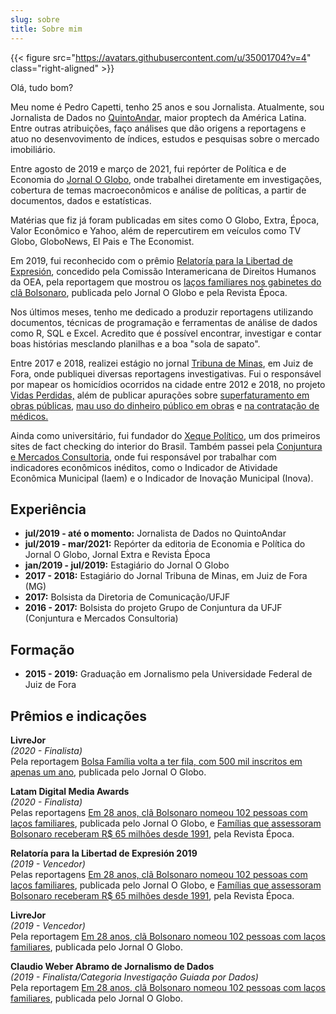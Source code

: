 ```yaml
---
slug: sobre
title: Sobre mim
---
```

{{< figure src="https://avatars.githubusercontent.com/u/35001704?v=4" class="right-aligned" >}}

Olá, tudo bom?

Meu nome é Pedro Capetti, tenho 25 anos e sou Jornalista. Atualmente, sou Jornalista de Dados no [QuintoAndar](https://www.quintoandar.com.br/), maior proptech da América Latina. Entre outras atribuições, faço análises que dão origens a reportagens e atuo no desenvovimento de índices, estudos e pesquisas sobre o mercado imobiliário.

Entre agosto de 2019 e março de 2021, fui repórter de Política e de Economia do [Jornal O Globo](https://oglobo.globo.com/), onde trabalhei diretamente em investigações, cobertura de temas macroeconômicos e análise de políticas, a partir de documentos, dados e estatísticas. 

Matérias que fiz já foram publicadas em sites como O Globo, Extra, Época, Valor Econômico e Yahoo, além de repercutirem em veículos como TV Globo, GloboNews, El Pais e The Economist. 

Em 2019, fui reconhecido com o prêmio [Relatoría para la Libertad de Expresión](https://oglobo.globo.com/brasil/o-globo-revista-epoca-vencem-premio-rele-2019-24073394), concedido pela Comissão Interamericana de Direitos Humanos da OEA, pela reportagem que mostrou os [laços familiares nos gabinetes do clã Bolsonaro](https://oglobo.globo.com/brasil/em-28-anos-cla-bolsonaro-nomeou-102-pessoas-com-lacos-familiares-23837445), publicada pelo Jornal O Globo e pela Revista Época.

Nos últimos meses, tenho me dedicado a produzir reportagens utilizando documentos, técnicas de programação e ferramentas de análise de dados como R, SQL e Excel. Acredito que é possível encontrar, investigar e contar boas histórias mesclando planilhas e a boa "sola de sapato". 

Entre 2017 e 2018, realizei estágio no jornal [Tribuna de Minas](https://tribunademinas.com.br/), em Juiz de Fora, onde publiquei diversas reportagens investigativas. Fui o responsável por mapear os homicídios ocorridos na cidade entre 2012 e 2018, no projeto [Vidas Perdidas,](https://tribunademinas.com.br/noticias/cidade/14-01-2018/veja-mapa-interativo-dos-homicidios-em-jf-nos-ultimos-seis-anos.html) além de publicar apurações sobre [superfaturamento em obras públicas](https://tribunademinas.com.br/noticias/cidade/23-02-2018/obra-do-huufjf-tem-prejuizo-de-quase-r-1-milhao.html), [mau uso do dinheiro público em obras](https://tribunademinas.com.br/noticias/cidade/29-07-2018/obra-milionaria-em-jardim-botanico-pode-nao-sair-do-papel.html) e [na contratação de médicos.](https://tribunademinas.com.br/noticias/cidade/11-03-2018/sem-novo-hu-centenas-de-profissionais-concursados-estao-ociosos.html) 

Ainda como universitário, fui fundador do [Xeque Político](https://xequepolitico.wordpress.com/), um dos primeiros sites de fact checking do interior do Brasil. Também passei pela [Conjuntura e Mercados Consultoria,](https://www.cmcufjf.com.br/) onde fui responsável por trabalhar com indicadores econômicos inéditos, como o Indicador de Atividade Econômica Municipal (Iaem) e o Indicador de Inovação Municipal (Inova). 

## Experiência
 - **jul/2019 - até o momento:** Jornalista de Dados no QuintoAndar
 - **jul/2019 - mar/2021:** Repórter da editoria de Economia e Política do Jornal O Globo, Jornal Extra e Revista Época
 - **jan/2019 - jul/2019:** Estagiário do Jornal O Globo 
 - **2017 - 2018:** Estagiário do Jornal Tribuna de Minas, em Juiz de Fora (MG)
 - **2017:** Bolsista da Diretoria de Comunicação/UFJF
 - **2016 - 2017:** Bolsista do projeto Grupo de Conjuntura da UFJF (Conjuntura e Mercados Consultoria)

## Formação

 - **2015 - 2019:** Graduação em Jornalismo pela Universidade Federal de Juiz de Fora

## Prêmios e indicações

**LivreJor**     
*(2020 - Finalista)*     
Pela reportagem [Bolsa Família volta a ter fila, com 500 mil inscritos em apenas um ano](https://oglobo.globo.com/economia/bolsa-familia-volta-ter-fila-com-500-mil-inscritos-em-apenas-um-ano-24212714), publicada pelo Jornal O Globo.

**Latam Digital Media Awards**     
*(2020 - Finalista)*     
Pelas reportagens [Em 28 anos, clã Bolsonaro nomeou 102 pessoas com laços familiares](https://oglobo.globo.com/brasil/em-28-anos-cla-bolsonaro-nomeou-102-pessoas-com-lacos-familiares-23837445), publicada pelo Jornal O Globo, e [Famílias que assessoram Bolsonaro receberam R$ 65 milhões desde 1991](https://epoca.globo.com/integrantes-das-32-familias-que-assessoram-clabolsonaro-receberam-65-milhoes-desde-1991-23864535), pela Revista Época. 

**Relatoría para la Libertad de Expresión 2019**     
*(2019 - Vencedor)*     
Pelas reportagens [Em 28 anos, clã Bolsonaro nomeou 102 pessoas com laços familiares](https://oglobo.globo.com/brasil/em-28-anos-cla-bolsonaro-nomeou-102-pessoas-com-lacos-familiares-23837445), publicada pelo Jornal O Globo, e [Famílias que assessoram Bolsonaro receberam R$ 65 milhões desde 1991](https://epoca.globo.com/integrantes-das-32-familias-que-assessoram-clabolsonaro-receberam-65-milhoes-desde-1991-23864535), pela Revista Época. 

**LivreJor**     
*(2019 - Vencedor)*     
Pela reportagem [Em 28 anos, clã Bolsonaro nomeou 102 pessoas com laços familiares](https://oglobo.globo.com/brasil/em-28-anos-cla-bolsonaro-nomeou-102-pessoas-com-lacos-familiares-23837445), publicada pelo Jornal O Globo.

**Claudio Weber Abramo de Jornalismo de Dados**     
*(2019 - Finalista/Categoria Investigação Guiada por Dados)*     
Pela reportagem [Em 28 anos, clã Bolsonaro nomeou 102 pessoas com laços familiares](https://oglobo.globo.com/brasil/em-28-anos-cla-bolsonaro-nomeou-102-pessoas-com-lacos-familiares-23837445), publicada pelo Jornal O Globo.